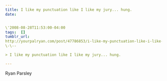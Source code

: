 ```yaml
---
title: I like my punctuation like I like my jury... hung.
date:


\'2008-08-28T11:53:00-04:00  
tags:  [] 
tumblr_url:
http://yourpalryan.com/post/47786853/i-like-my-punctuation-like-i-like-my-jury-hung
\-\--

> I like my punctuation like I like my jury... hung.

---
```

Ryan Parsley

